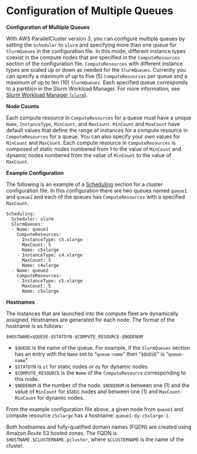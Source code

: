 # Configuration of Multiple Queues<a name="configuration-of-multiple-queues-v3"></a>

**Configuration of Multiple Queues**

With AWS ParallelCluster version 3, you can configure multiple queues by setting the `Scheduler` to `slurm` and specifying more than one queue for ``SlurmQueues`` in the configuration file\. In this mode, different instance types coexist in the compute nodes that are specified in the ``ComputeResources`` section of the configuration file\. `ComputeResources` with different instance types are scaled up or down as needed for the ``SlurmQueues``\. Currently you can specify a maximum of up to five \(5\) `ComputeResources` per queue and a maximum of up to ten \(10\) ``SlurmQueues``\. Each specified queue corresponds to a partition in the Slurm Workload Manager\. For more information, see [Slurm Workload Manager \(`slurm`\)](slurm-workload-manager-v3.md)\.

**Node Counts**

Each compute resource in `ComputeResources` for a queue must have a unique `Name`, `InstanceType`, `MinCount`, and `MaxCount`\. `MinCount` and `MaxCount` have default values that define the range of instances for a compute resource in `ComputeResources` for a queue\. You can also specify your own values for `MinCount` and `MaxCount`\. Each compute resource in `ComputeResources` is composed of static nodes numbered from 1 to the value of `MinCount` and dynamic nodes numbered from the value of `MinCount` to the value of `MaxCount`\.

**Example Configuration**

The following is an example of a [Scheduling](Scheduling-v3.md) section for a cluster configuration file\. In this configuration there are two queues named `queue1` and `queue2` and each of the queues has `ComputeResources` with a specified `MaxCount`\.

```
Scheduling:
  Scheduler: slurm
  SlurmQueues:
  - Name: queue1
    ComputeResources:
    - InstanceType: c5.xlarge
      MaxCount: 5
      Name: c5xlarge
    - InstanceType: c4.xlarge
      MaxCount: 5
      Name: c4xlarge
  - Name: queue2
    ComputeResources:
    - InstanceType: c5.xlarge
      MaxCount: 5
      Name: c5xlarge
```

**Hostnames**

The instances that are launched into the compute fleet are dynamically assigned\. Hostnames are generated for each node\. The format of the hostname is as follows:

 `$HOSTNAME=$QUEUE-$STATDYN-$COMPUTE_RESOURCE-$NODENUM` 
+ `$QUEUE` is the name of the queue\. For example, if the `SlurmQueues` section has an entry with the `Name` set to “`queue-name`” then “`$QUEUE`” is “`queue-name`”\.
+  `$STATDYN` is `st` for static nodes or `dy` for dynamic nodes\. 
+  `$COMPUTE_RESOURCE` is the `Name` of the `ComputeResource` corresponding to this node\.
+  `$NODENUM` is the number of the node\. `$NODENUM` is between one \(1\) and the value of `MinCount` for static nodes and between one \(1\) and `MaxCount-MinCount` for dynamic nodes\.

From the example configuration file above, a given node from `queue1` and compute resource `c5xlarge` has a hostname: `queue1-dy-c5xlarge-1`\.

Both hostnames and fully\-qualified domain names \(FQDN\) are created using Amazon Route 53 hosted zones\. The FQDN is `$HOSTNAME.$CLUSTERNAME.pcluster`, where `$CLUSTERNAME` is the name of the cluster\.